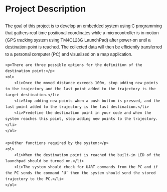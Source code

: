 <!DOCTYPE html>
<html lang="en">
<head>
    <meta charset="UTF-8">
    <meta name="viewport" content="width=device-width, initial-scale=1.0">
    <title>Project Description</title>
    <style>
        body {
            font-family: Arial, sans-serif;
            line-height: 1.6;
            margin: 0;
            padding: 20px;
        }
        h1 {
            margin-bottom: 20px;
        }
        p {
            margin-bottom: 10px;
        }
        ol {
            margin-bottom: 20px;
            padding-left: 20px;
        }
    </style>
</head>
<body>
    <h1>Project Description</h1>
    <p>The goal of this project is to develop an embedded system using C programming that gathers real-time positional coordinates while a microcontroller is in motion (GPS tracking system using TM4C123G LaunchPad) after power-on until a destination point is reached. The collected data will then be efficiently transferred to a personal computer (PC) and visualized on a map application.</p>
    
    <p>There are three possible options for the definition of the destination point:</p>
    <ol>
        <li>Once the moved distance exceeds 100m, stop adding new points to the trajectory and the last point added to the trajectory is the target destination.</li>
        <li>Stop adding new points when a push button is pressed, and the last point added to the trajectory is the last destination.</li>
        <li>Predefine the destination point in your code and when the system reaches this point, stop adding new points to the trajectory.</li>
    </ol>
    
    <p>Other functions required by the system:</p>
    <ol>
        <li>When the destination point is reached the built-in LED of the launchpad should be turned on.</li>
        <li>The system should check for UART commands from the PC and if the PC sends the command ‘U’ then the system should send the stored trajectory to the PC.</li>
    </ol>
</body>
</html>
